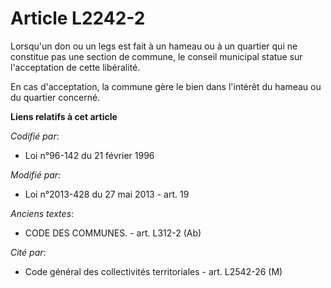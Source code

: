 # Article L2242-2

Lorsqu'un don ou un legs est fait à un hameau ou à un quartier qui ne constitue pas une section de commune, le conseil
municipal statue sur l'acceptation de cette libéralité.

En cas d'acceptation, la commune gère le bien dans l'intérêt du hameau ou du quartier concerné.

**Liens relatifs à cet article**

_Codifié par_:

  - Loi n°96-142 du 21 février 1996

_Modifié par_:

  - Loi n°2013-428 du 27 mai 2013 - art. 19

_Anciens textes_:

  - CODE DES COMMUNES. - art. L312-2 (Ab)

_Cité par_:

  - Code général des collectivités territoriales - art. L2542-26 (M)

